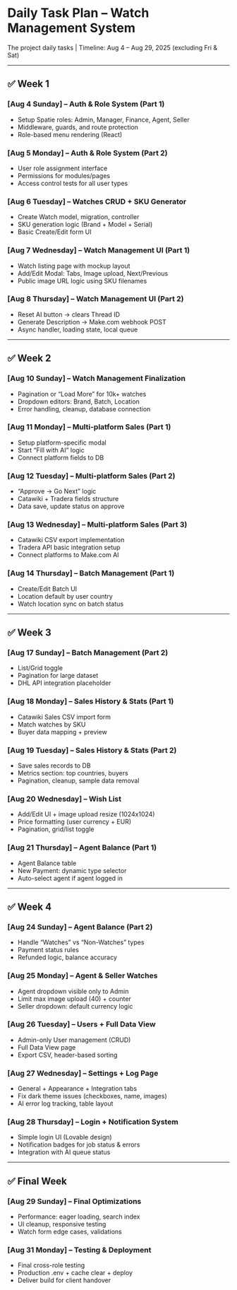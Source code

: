 # Daily Task Plan – Watch Management System

The project daily tasks | Timeline: Aug 4 – Aug 29, 2025 (excluding Fri & Sat)

---

## ✅ Week 1

### [Aug 4 Sunday] – Auth & Role System (Part 1)
- Setup Spatie roles: Admin, Manager, Finance, Agent, Seller
- Middleware, guards, and route protection
- Role-based menu rendering (React)

### [Aug 5 Monday] – Auth & Role System (Part 2)
- User role assignment interface
- Permissions for modules/pages
- Access control tests for all user types

### [Aug 6 Tuesday] – Watches CRUD + SKU Generator
- Create Watch model, migration, controller
- SKU generation logic (Brand + Model + Serial)
- Basic Create/Edit form UI

### [Aug 7 Wednesday] – Watch Management UI (Part 1)
- Watch listing page with mockup layout
- Add/Edit Modal: Tabs, Image upload, Next/Previous
- Public image URL logic using SKU filenames

### [Aug 8 Thursday] – Watch Management UI (Part 2)
- Reset AI button → clears Thread ID
- Generate Description → Make.com webhook POST
- Async handler, loading state, local queue

---

## ✅ Week 2

### [Aug 10 Sunday] – Watch Management Finalization
- Pagination or “Load More” for 10k+ watches
- Dropdown editors: Brand, Batch, Location
- Error handling, cleanup, database connection

### [Aug 11 Monday] – Multi-platform Sales (Part 1)
- Setup platform-specific modal
- Start “Fill with AI” logic
- Connect platform fields to DB

### [Aug 12 Tuesday] – Multi-platform Sales (Part 2)
- “Approve → Go Next” logic
- Catawiki + Tradera fields structure
- Data save, update status on approve

### [Aug 13 Wednesday] – Multi-platform Sales (Part 3)
- Catawiki CSV export implementation
- Tradera API basic integration setup
- Connect platforms to Make.com AI

### [Aug 14 Thursday] – Batch Management (Part 1)
- Create/Edit Batch UI
- Location default by user country
- Watch location sync on batch status

---

## ✅ Week 3

### [Aug 17 Sunday] – Batch Management (Part 2)
- List/Grid toggle
- Pagination for large dataset
- DHL API integration placeholder

### [Aug 18 Monday] – Sales History & Stats (Part 1)
- Catawiki Sales CSV import form
- Match watches by SKU
- Buyer data mapping + preview

### [Aug 19 Tuesday] – Sales History & Stats (Part 2)
- Save sales records to DB
- Metrics section: top countries, buyers
- Pagination, cleanup, sample data removal

### [Aug 20 Wednesday] – Wish List
- Add/Edit UI + image upload resize (1024x1024)
- Price formatting (user currency + EUR)
- Pagination, grid/list toggle

### [Aug 21 Thursday] – Agent Balance (Part 1)
- Agent Balance table
- New Payment: dynamic type selector
- Auto-select agent if agent logged in

---

## ✅ Week 4

### [Aug 24 Sunday] – Agent Balance (Part 2)
- Handle “Watches” vs “Non-Watches” types
- Payment status rules
- Refunded logic, balance accuracy

### [Aug 25 Monday] – Agent & Seller Watches
- Agent dropdown visible only to Admin
- Limit max image upload (40) + counter
- Seller dropdown: default currency logic

### [Aug 26 Tuesday] – Users + Full Data View
- Admin-only User management (CRUD)
- Full Data View page
- Export CSV, header-based sorting

### [Aug 27 Wednesday] – Settings + Log Page
- General + Appearance + Integration tabs
- Fix dark theme issues (checkboxes, name, images)
- AI error log tracking, table layout

### [Aug 28 Thursday] – Login + Notification System
- Simple login UI (Lovable design)
- Notification badges for job status & errors
- Integration with AI queue status

---

## ✅ Final Week

### [Aug 29 Sunday] – Final Optimizations
- Performance: eager loading, search index
- UI cleanup, responsive testing
- Watch form edge cases, validations

### [Aug 31 Monday] – Testing & Deployment
- Final cross-role testing
- Production .env + cache clear + deploy
- Deliver build for client handover
